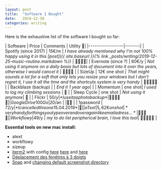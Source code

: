 ```yaml
---
layout: post
title:  "Software I Bought"
date:   2019-12-30
categories: writing
---
```


Here is the exhaustive list of the software I bought so far:

| Software         | Price | Comments | Utility 🔨|
|------------------|-------:|
| Spotify (since 2017) | 15€/m | *I have already mentioned why I'm not 100% happy using it in this [post]({{ site.baseurl }}{% link _posts/writing/2019-12-25-music-routine.markdown %})* | 🔨🔨🔨🔨|
| Evernote (since ?) | 60€/y | *Not using it anymore on a daily basis but lots of document into it over the years, otherwise I would cancel it* | 🔨🔨🔨🔨 |
| SizeUp | 12€ one shot | *That might sounds a lot for a soft that only lets you resize your windows but I don't regret it, I use it all the time and the shortcuts system is very handy* | 🔨🔨🔨🔨🔨 |
| Backblaze (backup) | | *End it 1 year ago*| |
| Momentum | one shot| *I used to log my climbing sessions* | 🔨 |
| Sleep Cycle | one shot | *Not using it anymore*| 🔨 |
| Flickr | 50$/y | *I use it as photo back up*|🔨🔨🔨🔨🔨 |
| Google Drive 100 Go | 20$/an | |🔨🔨 |
| 1password | 72$/y | *I cancelled this one 15.04.2019* | 🔨 |
| aText | 5,62€ on shot| *very handy for things you type over and over again like email adress...*| 🔨🔨🔨🔨 |
| Workflowy | 49$/y | *my to do list peripherical brain, I love this tool*| 🔨🔨🔨🔨🔨 |



**Essential tools on new mac install:**
- atext
- workflowy
- sizeup
- [iterm2](https://www.youtube.com/watch?v=WuS09ECQ4H8) with config [here](https://fmacedoo.medium.com/oh-my-zsh-with-powerline-fonts-pretty-simple-as-you-deserve-fbe7f6d23723) [here](https://github.com/lysyi3m/macos-terminal-themes) and [here](https://stackoverflow.com/questions/42271657/oh-my-zsh-showing-weird-character-on-terminal)
- [Déplacement des fenêtres à 3 doigts](https://support.apple.com/en-us/HT204609)
- [Snap](https://teampaper.me/snap/) and [changing default screenshot directory](https://www.laptopmag.com/articles/change-macs-default-screenshot-directory)


